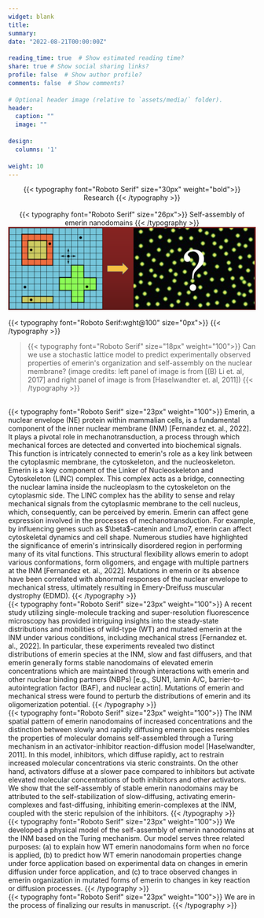```yaml
---
widget: blank
title:
summary:
date: "2022-08-21T00:00:00Z"

reading_time: true  # Show estimated reading time?
share: true # Show social sharing links?
profile: false  # Show author profile?
comments: false  # Show comments?

# Optional header image (relative to `assets/media/` folder).
header:
  caption: ""
  image: ""

design:
  columns: '1'

weight: 10
---
```

<center>
{{< typography font="Roboto Serif" size="30px" weight="bold">}}
  Research
{{< /typography >}}
</center>
<br>
<center>
{{< typography font="Roboto Serif" size="26px">}}
  Self-assembly of emerin nanodomains
{{< /typography >}}
</center>
<img src="StochasticLatticeModel_ProteinDomains.png">

{{< typography font="Roboto Serif:wght@100" size="0px">}}
{{< /typography >}}
> {{< typography font="Roboto Serif" size="18px" weight="100">}}
    Can we use a stochastic lattice model to predict experimentally observed properties of emerin's organization and self-assembly on the nuclear membrane? (image credits: left panel of image is from [(B) Li et. al, 2017] and right panel of image is from [Haselwandter et. al, 2011])
  {{< /typography >}}

<br>
{{< typography font="Roboto Serif" size="23px" weight="100">}}
  Emerin, a nuclear envelope (NE) protein within mammalian cells, is a fundamental component of the inner nuclear membrane (INM) [Fernandez et. al., 2022]. It plays a pivotal role in mechanotransduction, a process through which mechanical forces are detected and converted into biochemical signals. This function is intricately connected to emerin's role as a key link between the cytoplasmic membrane, the cytoskeleton, and the nucleoskeleton. Emerin is a key component of the Linker of Nucleoskeleton and Cytoskeleton (LINC) complex. This complex acts as a bridge, connecting the nuclear lamina inside the nucleoplasm to the cytoskeleton on the cytoplasmic side. The LINC complex has the ability to sense and relay mechanical signals from the cytoplasmic membrane to the cell nucleus, which, consequently, can be perceived by emerin. Emerin can affect gene expression involved in the processes of mechanotransduction. For example, by influencing genes such as $\beta$-catenin and Lmo7, emerin can affect cytoskeletal dynamics and cell shape. Numerous studies have highlighted the significance of emerin's intrinsically disordered region in performing many of its vital functions. This structural flexibility allows emerin to adopt various conformations, form oligomers, and engage with multiple partners at the INM [Fernandez et. al., 2022]. Mutations in emerin or its absence have been correlated with abnormal responses of the nuclear envelope to mechanical stress, ultimately resulting in Emery-Dreifuss muscular dystrophy (EDMD).
{{< /typography >}}
  <br>
{{< typography font="Roboto Serif" size="23px" weight="100">}} 
  A recent study utilizing single-molecule tracking and super-resolution fluorescence microscopy has provided intriguing insights into the steady-state distributions and mobilities of wild-type (WT) and mutated emerin at the INM under various conditions, including mechanical stress [Fernandez et. al., 2022]. In particular, these experiments revealed two distinct distributions of emerin species at the INM, slow and fast diffusers, and that emerin generally forms stable nanodomains of elevated emerin concentrations which are maintained through interactions with emerin and other nuclear binding partners (NBPs) [e.g., SUN1, lamin A/C, barrier-to-autointegration factor (BAF), and nuclear actin]. Mutations of emerin and mechanical stress were found to perturb the distributions of emerin and its oligomerization potential.
{{< /typography >}}
  <br>
{{< typography font="Roboto Serif" size="23px" weight="100">}} 
  The INM spatial pattern of emerin nanodomains of increased concentrations and the distinction between slowly and rapidly diffusing emerin species resembles the properties of molecular domains self-assembled through a Turing mechanism in an activator-inhibitor reaction-diffusion model [Haselwandter, 2011]. In this model, inhibitors, which diffuse rapidly, act to restrain increased molecular concentrations via steric constraints. On the other hand, activators diffuse at a slower pace compared to inhibitors but activate elevated molecular concentrations of both inhibitors and other activators. We show that the self-assembly of stable emerin nanodomains may be attributed to the self-stabilization of slow-diffusing, activating emerin-complexes and fast-diffusing, inhibiting emerin-complexes at the INM, coupled with the steric repulsion of the inhibitors. 
{{< /typography >}}
  <br>
{{< typography font="Roboto Serif" size="23px" weight="100">}} 
 We developed a physical model of the self-assembly of emerin nanodomains at the INM based on the Turing mechanism. Our model serves three related purposes: (a) to explain how WT emerin nanodomains form when no force is applied, (b) to predict how WT emerin nanodomain properties change under force application based on experimental data on changes in emerin diffusion under force application, and (c) to trace observed changes in emerin organization in mutated forms of emerin to changes in key reaction or diffusion processes. 
{{< /typography >}}
<br>
{{< typography font="Roboto Serif" size="23px" weight="100">}}
We are in the process of finalizing our results in manuscript.
{{< /typography >}}